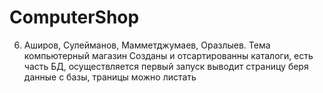 # ComputerShop
6) Аширов, Сулейманов, Мамметджумаев, Оразлыев. Тема компьютерный магазин
Созданы и отсартированны каталоги, есть часть БД, осуществляется первый запуск выводит страницу беря данные с базы, траницы можно листать
